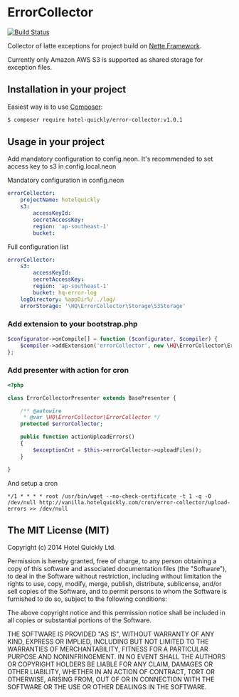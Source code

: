 ErrorCollector
==============
[![Build Status](https://travis-ci.org/HotelQuickly/ErrorCollector.svg?branch=master)](https://travis-ci.org/HotelQuickly/ErrorCollector)

Collector of latte exceptions for project build on [Nette Framework](http://nette.org).

Currently only Amazon AWS S3 is supported as shared storage for exception files.

## Installation in your project
Easiest way is to use [Composer](http://getcomposer.org/):

```sh
$ composer require hotel-quickly/error-collector:v1.0.1
```

## Usage in your project

Add mandatory configuration to config.neon. It's recommended to set access key to s3 in config.local.neon

Mandatory configuration in config.neon
```yml
errorCollector:
	projectName: hotelquickly
	s3:
		accessKeyId:
		secretAccessKey:
		region: 'ap-southeast-1'
		bucket: 
```

Full configuration list
```yml
errorCollector:
	s3:
		accessKeyId:
		secretAccessKey:
		region: 'ap-southeast-1'
		bucket: hq-error-log
	logDirectory: %appDir%/../log/
	errorStorage: '\HQ\ErrorCollector\Storage\S3Storage'
```

### Add extension to your bootstrap.php

```php
$configurator->onCompile[] = function ($configurator, $compiler) {
    $compiler->addExtension('errorCollector', new \HQ\ErrorCollector\ErrorCollectorExtension);
};
```

### Add presenter with action for cron

```php
<?php

class ErrorCollectorPresenter extends BasePresenter {

	/** @autowire
	 * @var \HQ\ErrorCollector\ErrorCollector */
	protected $errorCollector;

	public function actionUploadErrors()
	{
		$exceptionCnt = $this->errorCollector->uploadFiles();
	}

}
```

And setup a cron

```
*/1 * * * * root /usr/bin/wget --no-check-certificate -t 1 -q -O /dev/null http://vanilla.hotelquickly.com/cron/error-collector/upload-errors >> /dev/null
```


## The MIT License (MIT)

Copyright (c) 2014 Hotel Quickly Ltd.

Permission is hereby granted, free of charge, to any person obtaining a copy
of this software and associated documentation files (the "Software"), to deal
in the Software without restriction, including without limitation the rights
to use, copy, modify, merge, publish, distribute, sublicense, and/or sell
copies of the Software, and to permit persons to whom the Software is
furnished to do so, subject to the following conditions:

The above copyright notice and this permission notice shall be included in
all copies or substantial portions of the Software.

THE SOFTWARE IS PROVIDED "AS IS", WITHOUT WARRANTY OF ANY KIND, EXPRESS OR
IMPLIED, INCLUDING BUT NOT LIMITED TO THE WARRANTIES OF MERCHANTABILITY,
FITNESS FOR A PARTICULAR PURPOSE AND NONINFRINGEMENT. IN NO EVENT SHALL THE
AUTHORS OR COPYRIGHT HOLDERS BE LIABLE FOR ANY CLAIM, DAMAGES OR OTHER
LIABILITY, WHETHER IN AN ACTION OF CONTRACT, TORT OR OTHERWISE, ARISING FROM,
OUT OF OR IN CONNECTION WITH THE SOFTWARE OR THE USE OR OTHER DEALINGS IN
THE SOFTWARE.
